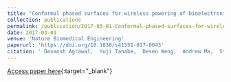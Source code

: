 ```yaml
---
title: "Conformal phased surfaces for wireless powering of bioelectronic microdevices"
collection: publications
permalink: /publication/2017-03-01-Conformal-phased-surfaces-for-wireless-powering-of-bioelectronic-microdevices
date: 2017-03-01
venue: 'Nature Biomedical Engineering'
paperurl: 'https://doi.org/10.1038/s41551-017-0043'
citation: ' Devansh Agrawal,  Yuji Tanabe,  Desen Weng,  Andrew Ma,  Stephanie Hsu,  Song-Yan Liao,  Zhe Zhen,  Zi-Yi Zhu,  Chuanbowen Sun,  Zhenya Dong,  Fengyuan Yang,  Hung Tse,  Ada Poon,  John Ho, &quot;Conformal phased surfaces for wireless powering of bioelectronic microdevices.&quot; Nature Biomedical Engineering, 2017.'
---
```

[Access paper here](https://doi.org/10.1038/s41551-017-0043){:target="_blank"}
